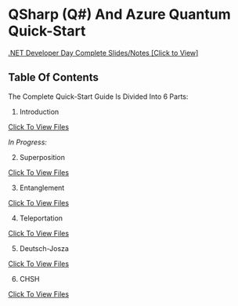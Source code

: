 # QSharp (Q#) And Azure Quantum Quick-Start

<a href="https://github.com/aryashah2k/Quantum-Computing-Collection-Of-Resources/blob/main/Microsoft%20Azure%20Quantum%20Resources/QSharp%20(Q%23)%20And%20Azure%20Quantum%20Quick-Start/Qsharp%20.NET%20Developer%20Day%20Slides.pdf">.NET Developer Day Complete Slides/Notes [Click to View]</a>

## Table Of Contents

The Complete Quick-Start Guide Is Divided Into 6 Parts:

1. Introduction

<a href="https://github.com/aryashah2k/Quantum-Computing-Collection-Of-Resources/tree/main/Microsoft%20Azure%20Quantum%20Resources/QSharp%20(Q%23)%20And%20Azure%20Quantum%20Quick-Start/1.%20Introduction">Click To View Files</a>

*In Progress:*

2. Superposition

<a href="">Click To View Files</a>

3. Entanglement

<a href="">Click To View Files</a>

4. Teleportation

<a href="">Click To View Files</a>

5. Deutsch-Josza

<a href="">Click To View Files</a>

6. CHSH

<a href="">Click To View Files</a>


